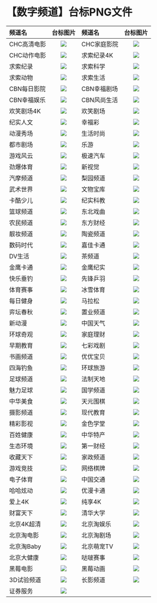 # 【数字频道】台标PNG文件
|频道名|台标图片|频道名|台标图片|
|:---|:---:|:---|:---:|
|CHC高清电影|<img src="https://raw.githubusercontent.com/taksssss/TVlogo/main/img/CHC1.png">|CHC家庭影院|<img src="https://raw.githubusercontent.com/taksssss/TVlogo/main/img/CHC2.png">|
|CHC动作电影|<img src="https://raw.githubusercontent.com/taksssss/TVlogo/main/img/CHC3.png">|求索纪录4K|<img src="https://raw.githubusercontent.com/taksssss/TVlogo/main/img/Qiusuo5.png">|
|求索纪录|<img src="https://raw.githubusercontent.com/taksssss/TVlogo/main/img/Qiusuo1.png">|求索科学|<img src="https://raw.githubusercontent.com/taksssss/TVlogo/main/img/Qiusuo2.png">|
|求索动物|<img src="https://raw.githubusercontent.com/taksssss/TVlogo/main/img/Qiusuo3.png">|求索生活|<img src="https://raw.githubusercontent.com/taksssss/TVlogo/main/img/Qiusuo4.png">|
|CBN每日影院|<img src="https://raw.githubusercontent.com/taksssss/TVlogo/main/img/CBN1.png">|CBN幸福剧场|<img src="https://raw.githubusercontent.com/taksssss/TVlogo/main/img/CBN2.png">|
|CBN幸福娱乐|<img src="https://raw.githubusercontent.com/taksssss/TVlogo/main/img/CBN3.png">|CBN风尚生活|<img src="https://raw.githubusercontent.com/taksssss/TVlogo/main/img/CBN4.png">|
|欢笑剧场4K|<img src="https://raw.githubusercontent.com/taksssss/TVlogo/main/img/hxjc4k.png">|欢笑剧场|<img src="https://raw.githubusercontent.com/taksssss/TVlogo/main/img/hxjchd.png">|
|纪实人文|<img src="https://raw.githubusercontent.com/taksssss/TVlogo/main/img/jsrw.png">|幸福彩|<img src="https://raw.githubusercontent.com/taksssss/TVlogo/main/img/xfc.png">|
|动漫秀场|<img src="https://raw.githubusercontent.com/taksssss/TVlogo/main/img/dmxc.png">|生活时尚|<img src="https://raw.githubusercontent.com/taksssss/TVlogo/main/img/shss.png">|
|都市剧场|<img src="https://raw.githubusercontent.com/taksssss/TVlogo/main/img/dsjc.png">|乐游|<img src="https://raw.githubusercontent.com/taksssss/TVlogo/main/img/leyou.png">|
|游戏风云|<img src="https://raw.githubusercontent.com/taksssss/TVlogo/main/img/yxfy.png">|极速汽车|<img src="https://raw.githubusercontent.com/taksssss/TVlogo/main/img/jsqc.png">|
|劲爆体育|<img src="https://raw.githubusercontent.com/taksssss/TVlogo/main/img/jbty.png">|新视觉|<img src="https://raw.githubusercontent.com/taksssss/TVlogo/main/img/xsj.png">|
|汽摩频道|<img src="https://raw.githubusercontent.com/taksssss/TVlogo/main/img/qmpd.png">|梨园频道|<img src="https://raw.githubusercontent.com/taksssss/TVlogo/main/img/lypd.png">|
|武术世界|<img src="https://raw.githubusercontent.com/taksssss/TVlogo/main/img/wssj.png">|文物宝库|<img src="https://raw.githubusercontent.com/taksssss/TVlogo/main/img/wwbk.png">|
|卡酷少儿|<img src="https://raw.githubusercontent.com/taksssss/TVlogo/main/img/kakushaoer.png">|纪实科教|<img src="https://raw.githubusercontent.com/taksssss/TVlogo/main/img/jskj.png">|
|篮球频道|<img src="https://raw.githubusercontent.com/taksssss/TVlogo/main/img/lqpd.png">|东北戏曲|<img src="https://raw.githubusercontent.com/taksssss/TVlogo/main/img/dbxq.png">|
|农民频道|<img src="https://raw.githubusercontent.com/taksssss/TVlogo/main/img/nmpd.png">|东方财经|<img src="https://raw.githubusercontent.com/taksssss/TVlogo/main/img/dfcj.png">|
|靓妆频道|<img src="https://raw.githubusercontent.com/taksssss/TVlogo/main/img/liangzhuang.png">|陶瓷频道|<img src="https://raw.githubusercontent.com/taksssss/TVlogo/main/img/tcpd.png">|
|数码时代|<img src="https://raw.githubusercontent.com/taksssss/TVlogo/main/img/smsd.png">|嘉佳卡通|<img src="https://raw.githubusercontent.com/taksssss/TVlogo/main/img/jjkt.png">|
|DV生活|<img src="https://raw.githubusercontent.com/taksssss/TVlogo/main/img/dvsh.png">|茶频道|<img src="https://raw.githubusercontent.com/taksssss/TVlogo/main/img/chapd.png">|
|金鹰卡通|<img src="https://raw.githubusercontent.com/taksssss/TVlogo/main/img/jykt.png">|金鹰纪实|<img src="https://raw.githubusercontent.com/taksssss/TVlogo/main/img/jyjs.png">|
|快乐垂钓|<img src="https://raw.githubusercontent.com/taksssss/TVlogo/main/img/klcd.png">|先锋乒羽|<img src="https://raw.githubusercontent.com/taksssss/TVlogo/main/img/xfpy.png">|
|体育赛事|<img src="https://raw.githubusercontent.com/taksssss/TVlogo/main/img/tyss.png">|冰雪体育|<img src="https://raw.githubusercontent.com/taksssss/TVlogo/main/img/bxty.png">|
|每日健身|<img src="https://raw.githubusercontent.com/taksssss/TVlogo/main/img/mrjs.png">|马拉松|<img src="https://raw.githubusercontent.com/taksssss/TVlogo/main/img/malasong.png">|
|弈坛春秋|<img src="https://raw.githubusercontent.com/taksssss/TVlogo/main/img/ytcq.png">|置业频道|<img src="https://raw.githubusercontent.com/taksssss/TVlogo/main/img/zypd.png">|
|新动漫|<img src="https://raw.githubusercontent.com/taksssss/TVlogo/main/img/xindm.png">|中国天气|<img src="https://raw.githubusercontent.com/taksssss/TVlogo/main/img/zgtq.png">|
|环球奇观|<img src="https://raw.githubusercontent.com/taksssss/TVlogo/main/img/hyqg.png">|家庭理财|<img src="https://raw.githubusercontent.com/taksssss/TVlogo/main/img/jtlc.png">|
|早期教育|<img src="https://raw.githubusercontent.com/taksssss/TVlogo/main/img/zqjy.png">|七彩戏剧|<img src="https://raw.githubusercontent.com/taksssss/TVlogo/main/img/qcxj.png">|
|书画频道|<img src="https://raw.githubusercontent.com/taksssss/TVlogo/main/img/shpd.png">|优优宝贝|<img src="https://raw.githubusercontent.com/taksssss/TVlogo/main/img/yybb.png">|
|四海钓鱼|<img src="https://raw.githubusercontent.com/taksssss/TVlogo/main/img/shdy.png">|环球旅游|<img src="https://raw.githubusercontent.com/taksssss/TVlogo/main/img/hqly.png">|
|足球频道|<img src="https://raw.githubusercontent.com/taksssss/TVlogo/main/img/zqpd.png">|法制天地|<img src="https://raw.githubusercontent.com/taksssss/TVlogo/main/img/fztd.png">|
|魅力足球|<img src="https://raw.githubusercontent.com/taksssss/TVlogo/main/img/mlzq.png">|国学频道|<img src="https://raw.githubusercontent.com/taksssss/TVlogo/main/img/gxpd.png">|
|中华美食|<img src="https://raw.githubusercontent.com/taksssss/TVlogo/main/img/zhms.png">|天元围棋|<img src="https://raw.githubusercontent.com/taksssss/TVlogo/main/img/tywq.png">|
|摄影频道|<img src="https://raw.githubusercontent.com/taksssss/TVlogo/main/img/sypd.png">|现代教育|<img src="https://raw.githubusercontent.com/taksssss/TVlogo/main/img/xdjy.png">|
|精彩影视|<img src="https://raw.githubusercontent.com/taksssss/TVlogo/main/img/jcys.png">|金色学堂|<img src="https://raw.githubusercontent.com/taksssss/TVlogo/main/img/jsxt.png">|
|百姓健康|<img src="https://raw.githubusercontent.com/taksssss/TVlogo/main/img/bxjk.png">|中华特产|<img src="https://raw.githubusercontent.com/taksssss/TVlogo/main/img/zhtc.png">|
|生态环境|<img src="https://raw.githubusercontent.com/taksssss/TVlogo/main/img/sthj.png">|第一财经|<img src="https://raw.githubusercontent.com/taksssss/TVlogo/main/img/dycj.png">|
|收藏天下|<img src="https://raw.githubusercontent.com/taksssss/TVlogo/main/img/sctx.png">|家政频道|<img src="https://raw.githubusercontent.com/taksssss/TVlogo/main/img/jzpd.png">|
|游戏竞技|<img src="https://raw.githubusercontent.com/taksssss/TVlogo/main/img/yxjj.png">|网络棋牌|<img src="https://raw.githubusercontent.com/taksssss/TVlogo/main/img/wlqp.png">|
|电子体育|<img src="https://raw.githubusercontent.com/taksssss/TVlogo/main/img/dzty.png">|中国交通|<img src="https://raw.githubusercontent.com/taksssss/TVlogo/main/img/zgjt.png">|
|哈哈炫动|<img src="https://raw.githubusercontent.com/taksssss/TVlogo/main/img/hhxd.png">|优漫卡通|<img src="https://raw.githubusercontent.com/taksssss/TVlogo/main/img/ymkt.png">|
|爱上4K|<img src="https://raw.githubusercontent.com/taksssss/TVlogo/main/img/ah4k.png">|纯享4K|<img src="https://raw.githubusercontent.com/taksssss/TVlogo/main/img/cx4k.png">|
|财富天下|<img src="https://raw.githubusercontent.com/taksssss/TVlogo/main/img/cftx.png">|清华大学|<img src="https://raw.githubusercontent.com/taksssss/TVlogo/main/img/qhdx.png">|
|北京4K超清|<img src="https://raw.githubusercontent.com/taksssss/TVlogo/main/img/bj4kcq.png">|北京淘娱乐|<img src="https://raw.githubusercontent.com/taksssss/TVlogo/main/img/bjtyl.png">|
|北京淘电影|<img src="https://raw.githubusercontent.com/taksssss/TVlogo/main/img/bjtdy.png">|北京淘剧场|<img src="https://raw.githubusercontent.com/taksssss/TVlogo/main/img/bjtjc.png">|
|北京淘Baby|<img src="https://raw.githubusercontent.com/taksssss/TVlogo/main/img/bjtbb.png">|北京萌宠TV|<img src="https://raw.githubusercontent.com/taksssss/TVlogo/main/img/bjmctv.png">|
|北京大健康|<img src="https://raw.githubusercontent.com/taksssss/TVlogo/main/img/bjdjk.png">|哒啵赛事|<img src="https://raw.githubusercontent.com/taksssss/TVlogo/main/img/dbss.png">|
|黑莓电影|<img src="https://raw.githubusercontent.com/taksssss/TVlogo/main/img/hmdy.png">|黑莓动画|<img src="https://raw.githubusercontent.com/taksssss/TVlogo/main/img/hmdh.png">|
|3D试验频道|<img src="https://raw.githubusercontent.com/taksssss/TVlogo/main/img/sz3dsypd.png">|长影频道|<img src="https://raw.githubusercontent.com/taksssss/TVlogo/main/img/cypd.png">|
|证券服务|<img src="https://raw.githubusercontent.com/taksssss/TVlogo/main/img/inbm.png">|






